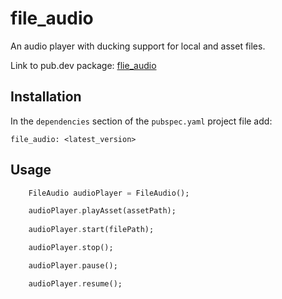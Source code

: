 # file_audio

An audio player with ducking support for local and asset files. 

Link to pub.dev package: [flie_audio](https://pub.dev/packages/file_audio)

## Installation
In the `dependencies` section of the `pubspec.yaml` project file add:

```
file_audio: <latest_version>
```

## Usage

```dart
    FileAudio audioPlayer = FileAudio();

    audioPlayer.playAsset(assetPath);
    
    audioPlayer.start(filePath);

    audioPlayer.stop();

    audioPlayer.pause();

    audioPlayer.resume();
```